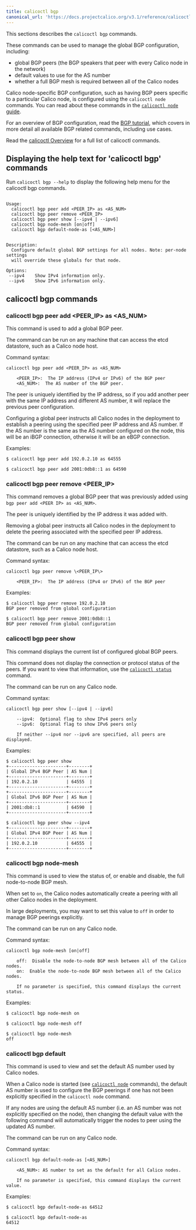 ```yaml
---
title: calicoctl bgp
canonical_url: 'https://docs.projectcalico.org/v3.1/reference/calicoctl/resources/bgppeer'
---
```


This sections describes the `calicoctl bgp` commands.

These commands can be used to manage the global BGP configuration, including:
 - global BGP peers (the BGP speakers that peer with every Calico node in the
   network)
 - default values to use for the AS number
 - whether a full BGP mesh is required between all of the Calico nodes

Calico node-specific BGP configuration, such as having BGP peers specific to a
particular Calico node, is configured using the `calicoctl node` commands. You
can read about these commands in the [`calicoctl node` guide](node).

For an overview of BGP configuration, read the [BGP tutorial]({{site.baseurl}}/{{page.version}}/usage/configuration/bgp), which
covers in more detail all available BGP related commands, including use cases.

Read the [calicoctl Overview]({{site.baseurl}}/{{page.version}}/reference/calicoctl)
for a full list of calicoctl commands.

## Displaying the help text for 'calicoctl bgp' commands

Run `calicoctl bgp --help` to display the following help menu for the
calicoctl bgp commands.

```

Usage:
  calicoctl bgp peer add <PEER_IP> as <AS_NUM>
  calicoctl bgp peer remove <PEER_IP>
  calicoctl bgp peer show [--ipv4 | --ipv6]
  calicoctl bgp node-mesh [on|off]
  calicoctl bgp default-node-as [<AS_NUM>]


Description:
  Configure default global BGP settings for all nodes. Note: per-node settings
  will override these globals for that node.

Options:
 --ipv4    Show IPv4 information only.
 --ipv6    Show IPv6 information only.

```

## calicoctl bgp commands


### calicoctl bgp peer add \<PEER_IP\> as \<AS_NUM\>
This command is used to add a global BGP peer.

The command can be run on any machine that can access the etcd datastore, such
as a Calico node host.

Command syntax:

```
calicoctl bgp peer add <PEER_IP> as <AS_NUM>

    <PEER_IP>:  The IP address (IPv4 or IPv6) of the BGP peer
    <AS_NUM>:  The AS number of the BGP peer.
```

The peer is uniquely identified by the IP address, so if you add another peer
with the same IP address and different AS number, it will replace the previous
peer configuration.

Configuring a global peer instructs all Calico nodes in the deployment to
establish a peering using the specified peer IP address and AS number.  If the
AS number is the same as the AS number configured on the node, this will be an
iBGP connection, otherwise it will be an eBGP connection.

Examples:

```
$ calicoctl bgp peer add 192.0.2.10 as 64555

$ calicoctl bgp peer add 2001:0db8::1 as 64590
```

### calicoctl bgp peer remove \<PEER_IP\>
This command removes a global BGP peer that was previously added using
`bgp peer add <PEER IP> as <AS_NUM>`.

The peer is uniquely identified by the IP address it was added with.

Removing a global peer instructs all Calico nodes in the deployment to delete
the peering associated with the specified peer IP address.

The command can be run on any machine that can access the etcd datastore, such
as a Calico node host.

Command syntax:

```
calicoctl bgp peer remove \<PEER_IP\>

    <PEER_IP>:  The IP address (IPv4 or IPv6) of the BGP peer
```

Examples:

```
$ calicoctl bgp peer remove 192.0.2.10
BGP peer removed from global configuration

$ calicoctl bgp peer remove 2001:0db8::1
BGP peer removed from global configuration
```

### calicoctl bgp peer show
This command displays the current list of configured global BGP peers.

This command does not display the connection or protocol status of the peers.
If you want to view that information, use the [`calicoctl status`](status)
command.

The command can be run on any Calico node.

Command syntax:

```
calicoctl bgp peer show [--ipv4 | --ipv6]

    --ipv4:  Optional flag to show IPv4 peers only
    --ipv6:  Optional flag to show IPv6 peers only

    If neither --ipv4 nor --ipv6 are specified, all peers are displayed.    
```

Examples:

```
$ calicoctl bgp peer show
+----------------------+--------+
| Global IPv4 BGP Peer | AS Num |
+----------------------+--------+
| 192.0.2.10           | 64555  |
+----------------------+--------+
+----------------------+--------+
| Global IPv6 BGP Peer | AS Num |
+----------------------+--------+
| 2001:db8::1          | 64590  |
+----------------------+--------+

$ calicoctl bgp peer show --ipv4
+----------------------+--------+
| Global IPv4 BGP Peer | AS Num |
+----------------------+--------+
| 192.0.2.10           | 64555  |
+----------------------+--------+
```

### calicoctl bgp node-mesh
This command is used to view the status of, or enable and disable, the full
node-to-node BGP mesh.

When set to `on`, the Calico nodes automatically create a peering with all
other Calico nodes in the deployment.

In large deployments, you may want to set this value to `off` in order to
manage BGP peerings explicitly.

The command can be run on any Calico node.

Command syntax:

```
calicoctl bgp node-mesh [on|off]

    off:  Disable the node-to-node BGP mesh between all of the Calico nodes.
    on:  Enable the node-to-node BGP mesh between all of the Calico nodes.

    If no parameter is specified, this command displays the current status.
```

Examples:

```
$ calicoctl bgp node-mesh on

$ calicoctl bgp node-mesh off

$ calicoctl bgp node-mesh
off
```

### calicoctl bgp default
This command is used to view and set the default AS number used by Calico
nodes.

When a Calico node is started (see [`calicoctl node`](node) commands),
the default AS number is used to configure the BGP peerings if one has not
been explicitly specified in the `calicoctl node` command.

If any nodes are using the default AS number (i.e. an AS number was not
explicitly specified on the node), then changing the default value with the
following command will automatically trigger the nodes to peer using the
updated AS number.

The command can be run on any Calico node.

Command syntax:

```
calicoctl bgp default-node-as [<AS_NUM>]

    <AS_NUM>: AS number to set as the default for all Calico nodes.

    If no parameter is specified, this command displays the current value.
```

Examples:

```
$ calicoctl bgp default-node-as 64512

$ calicoctl bgp default-node-as
64512
```
